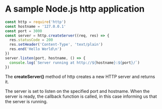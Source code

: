 # A sample Node.js http application

``` js
const http = require('http')
const hostname = '127.0.0.1'
const port = 3000
const server = http.createServer((req, res) => {
  res.statusCode = 200
  res.setHeader('Content-Type', 'text/plain')
  res.end('Hello World\n')
})
server.listen(port, hostname, () => {
  console.log(`Server running at http://${hostname}:${port}/`)
})
```

The **createServer()** method of http creates a new HTTP server and returns it.

The server is set to listen on the specified port and hostname. When the server is ready, the callback function is called, in this case informing us that the server is running.
